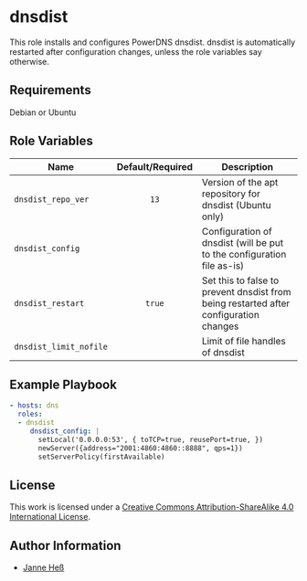 # dnsdist 

This role installs and configures PowerDNS dnsdist.
dnsdist is automatically restarted after configuration changes, unless the role variables say otherwise.

## Requirements

Debian or Ubuntu

## Role Variables

| Name                   | Default/Required | Description                                                                           |
|------------------------|:----------------:|---------------------------------------------------------------------------------------|
| `dnsdist_repo_ver`     | `13`             | Version of the apt repository for dnsdist (Ubuntu only)                               |
| `dnsdist_config`       |                  | Configuration of dnsdist (will be put to the configuration file as-is)                |
| `dnsdist_restart`      | `true`           | Set this to false to prevent dnsdist from being restarted after configuration changes |
| `dnsdist_limit_nofile` | ` `              | Limit of file handles of dnsdist                                                      |

## Example Playbook

```yml
- hosts: dns
  roles:
  - dnsdist
     dnsdist_config: |
       setLocal('0.0.0.0:53', { toTCP=true, reusePort=true, })
       newServer({address="2001:4860:4860::8888", qps=1})
       setServerPolicy(firstAvailable)
```

## License

This work is licensed under a [Creative Commons Attribution-ShareAlike 4.0 International License](https://creativecommons.org/licenses/by-sa/4.0/).

## Author Information

- [Janne Heß](https://github.com/dasJ)
